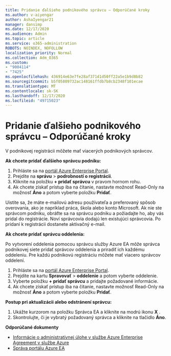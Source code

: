 ```yaml
---
title: Pridanie ďalšieho podnikového správcu – Odporúčané kroky
ms.author: v-aiyengar
author: AshaIyengar21
manager: dansimp
ms.date: 12/17/2020
ms.audience: Admin
ms.topic: article
ms.service: o365-administration
ROBOTS: NOINDEX, NOFOLLOW
localization_priority: Normal
ms.collection: Adm_O365
ms.custom:
- "9004114"
- "7425"
ms.openlocfilehash: 436914e63e7fe28af371d1d50ff22a5e1b9d8b82
ms.sourcegitcommit: b5f05809732ac148161ffdb7b8cb2348f101ecae
ms.translationtype: MT
ms.contentlocale: sk-SK
ms.lasthandoff: 12/17/2020
ms.locfileid: "49715023"
---
```

# <a name="add-another-enterprise-administrator---recommended-steps"></a>Pridanie ďalšieho podnikového správcu – Odporúčané kroky

V podnikovej registrácii môžete mať viacerých podnikových správcov.

**Ak chcete pridať ďalšieho správcu podniku:**

1. Prihláste sa na [portál Azure Enterprise Portal](https://ea.azure.com/).
1. Prejdite na **správu**  >  **podrobností o registrácii**.
1. Kliknite na položku **+ pridať správcu** v pravom hornom rohu.
1. Ak chcete získať prístup iba na čítanie, nastavte možnosť Read-Only na možnosť **Áno** a potom vyberte položku **Pridať**.

Uistite sa, že máte e-mailovú adresu používateľa a preferovaný spôsob overovania, ako je napríklad práca, škola alebo konto Microsoft. Ak nie ste správcom podniku, obráťte sa na správcu podniku a požiadajte ho, aby vás pridal do registrácie. Noví správcovia dodajú len existujúci správcovia. Po pridaní k registrácii dostanete aktivačný e-mail.

**Ak chcete pridať správcu oddelenia:**

Po vytvorení oddelenia pomocou správcu služby Azure EA môže správca podnikovej siete pridať správcov oddelenia a priradiť ich každému oddeleniu. Pre každú podnikovú registráciu môžete mať viacero správcov oddelení.

1. Prihláste sa na [portál Azure Enterprise Portal](https://ea.azure.com/).
1. Prejdite na kartu **Spravovať**  >  **oddelenie** a potom vyberte oddelenie.
1. Vyberte položku **+ pridať správcu** a pridajte požadované informácie.
1. Ak chcete získať prístup iba na čítanie, nastavte možnosť Read-Only na možnosť **Áno** a potom vyberte položku **Pridať**.

**Postup pri aktualizácii alebo odstránení správcu:**

1. Ukážte kurzorom na položku Správca EA a kliknite na modrú ikonu **X** .
1. Skontrolujte, či je vybratý požadovaný správca a kliknite na tlačidlo **Áno**.

**Odporúčané dokumenty**

- [Informácie o administratívnej úlohe v službe Azure Enterprise Agreement v službe Azure](https://docs.microsoft.com/azure/billing/billing-understand-ea-roles)
- [Správa portálu Azure EA](https://docs.microsoft.com/azure/billing/billing-ea-portal-administration)
